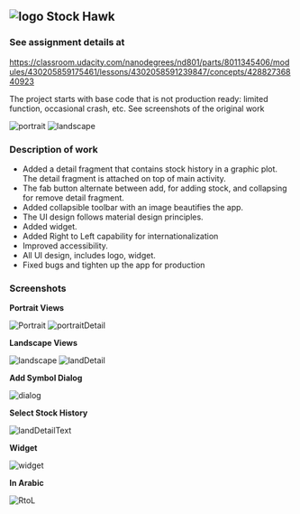 ## ![logo](https://github.com/mingrutar/stockHawk/blob/master/screenShots/stockHawk_logo_4.png?raw=true) Stock Hawk ##

### See assignment details at ###
   https://classroom.udacity.com/nanodegrees/nd801/parts/8011345406/modules/430205859175461/lessons/4302058591239847/concepts/42882736840923

The project starts with base code that is not production ready: limited function, occasional crash, etc. See screenshots of the original work

![portrait](https://github.com/mingrutar/stockHawk/blob/master/screenShots/v0-portrait.png?raw=true)
![landscape](https://github.com/mingrutar/stockHawk/blob/master/screenShots/v0-landscape.png?raw=true)

### Description of work ###

* Added a detail fragment that contains stock history in a graphic plot. The detail fragment is attached on top of main activity.
* The fab button alternate between add, for adding stock, and collapsing for remove detail fragment.
* Added collapsible toolbar with an image beautifies the app.
* The UI design follows material design principles.
* Added widget.
* Added Right to Left capability for internationalization
* Improved accessibility.
* All UI design, includes logo, widget.
* Fixed bugs and tighten up the app for production

### Screenshots ###
__Portrait Views__

![Portrait](https://github.com/mingrutar/stockHawk/blob/master/screenShots/v2-portrait.png?raw=true)
![portraitDetail](https://github.com/mingrutar/stockHawk/blob/master/screenShots/v2-portrait-detail.png?raw=true)

__Landscape Views__

![landscape](https://github.com/mingrutar/stockHawk/blob/master/screenShots/v2-landscape.png?raw=true)
![landDetail](https://github.com/mingrutar/stockHawk/blob/master/screenShots/v2-landscape-detail.png?raw=true)

__Add Symbol Dialog__

![dialog](https://github.com/mingrutar/stockHawk/blob/master/screenShots/dialog.png?raw=true)

__Select Stock History__

![landDetailText](https://github.com/mingrutar/stockHawk/blob/master/screenShots/v2-landscape-detail2.png?raw=true)

__Widget__

![widget](https://github.com/mingrutar/stockHawk/blob/master/screenShots/widgets.png?raw=true)

__In Arabic__

![RtoL](https://github.com/mingrutar/stockHawk/blob/master/screenShots/RtoL.png?raw=true)
